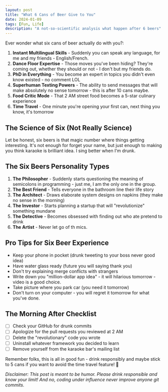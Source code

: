 ```yaml
---
layout: post
title: "What 6 Cans of Beer Give to You"
date: 2024-01-09
tags: [Fun, Life]
description: "A not-so-scientific analysis what happen after 6 beers"
---
```


Ever wonder what six cans of beer actually do with you?:

1. **Instant Multilingual Skills** - Suddenly you can speak any language, for me and my friends - English/French.
2. **Dance Floor Expertise** - Those moves you've been hiding? They're coming out, whether they should or not - I don't but my friends do.
3. **PhD in Everything** - You become an expert in topics you didn't even know existed - no comment LOL
4. **Superhuman Texting Powers** - The ability to send messages that will make absolutely no sense tomorrow - this is after 10 cans maybe.
5. **Food Critic Mode** - That 2 AM street food becomes a 5-star culinary experience
6. **Time Travel** - One minute you're opening your first can, next thing you know, it's tomorrow

## The Science of Six (Not Really Science)

Let be honest, six beers is that magic number where things getting interesting. It's not enough for forget your name, but just enough to making you think karaoke is brilliant idea. I sing better when I'm drunk.

## The Six Beers Personality Types

1. **The Philosopher** - Suddenly starts questioning the meaning of semicolons in programming - just me, I am the only one in the group.
2. **The Best Friend** - Tells everyone in the bathroom line their life story
3. **The Architect** - Draws elaborate system designs on napkins (they make no sense in the morning)
4. **The Investor** - Starts planning a startup that will "revolutionize" something mundane
5. **The Detective** - Becomes obsessed with finding out who ate pretend to drink
6. **The Artist** - Never let go of th mics.

## Pro Tips for Six Beer Experience

- Keep your phone in pocket (drunk tweeting to your boss never good idea)
- Have water glass ready (future you will saying thank you)
- Don't try explaining merge conflicts with strangers
- Write down you "million-dollar app idea" - it will hilarious tomorrow - video is a good choice.
- Take picture where you park car (you need it tomorrow)
- Don't turn on your computer - you will regret it tomorrow for what you've done.

## The Morning After Checklist

- [ ] Check your GitHub for drunk commits
- [ ] Apologize for the pull requests you reviewed at 2 AM
- [ ] Delete the "revolutionary" code you wrote
- [ ] Uninstall whatever framework you decided to learn
- [ ] Remove yourself from the karaoke bar's mailing list

Remember folks, this is all in good fun - drink responsibly and maybe stick to 5 cans if you want to avoid the time travel feature! 🍺

*Disclaimer: This post is meant to be humor. Please drink responsible and know your limit! And no, coding under influence never improve anyone git commits.*
